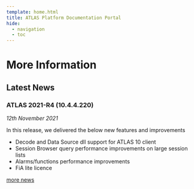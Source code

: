 ```yaml
---
template: home.html
title: ATLAS Platform Documentation Portal
hide:
  - navigation
  - toc
---
```

# More Information

## Latest News

### ATLAS 2021-R4 (10.4.4.220)

_12th November 2021_

In this release, we delivered the below new features and improvements

* Decode and Data Source dll support for ATLAS 10 client
* Session Browser query performance improvements on large session lists
* Alarms/functions performance improvements
* FiA lite licence

[more news](news/index.md)
